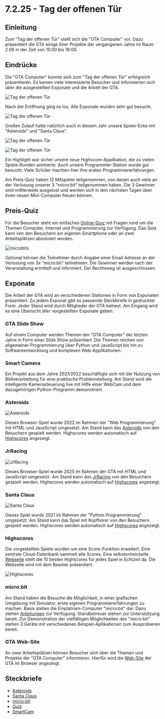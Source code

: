 # 7.2.25 - Tag der offenen Tür

## Einleitung
Zum "Tag der offenen Tür" stellt sich die "GTA Computer" vor. Dazu präsentiert die GTA einige ihrer Projekte der vergangenen Jahre im Raum 2.06 in der Zeit von 15:00 bis 18:00.

## Eindrücke
Die "GTA Computer" konnte sich zum "Tag der offenen Tür" erfolgreich präsentieren. Es kamen viele interessierte Besucher und informierten sich über die ausgestellten Exponate und die Arbeit der GTA.

![Tag der offenen Tür](20250207_150557.jpg)

Nach der Eröffnung ging es los. Alle Exponate wurden sehr gut besucht.

![Tag der offenen Tür](20250207_150906.jpg)

Großen Zulauf hatte natürlich auch in diesem Jahr unsere Spiele-Ecke mit "Asteroids" und "Santa Claus". 

![Tag der offenen Tür](20250207_170315.jpg)

![Tag der offenen Tür](20250207_171206.jpg)

Ein Highlight war sicher unsere neue Highscore-Applikation, die zu vielen Spiele-Runden animierte.
Auch unsere Programmier-Station wurde gut besucht. Viele Schüler machten hier ihre ersten Programmiererfahrungen.

Am Preis-Quiz haben 12 Mitspieler teilgenommen, von denen auch viele an der Verlosung unserer 3 "micro:bit" teilgenommen haben. Die 3 Gewinner sind mittlerweile ausgelost und werden sich in den nächsten Tagen über ihren neuen Mini-Computer freuen können.


## Preis-Quiz
Für die Besucher steht ein einfaches [Online-Quiz](https://forms.office.com/r/QvAaquLWnt) mit Fragen rund um die Themen Computer, Internet und Programmierung zur Verfügung. Das Quiz kann von den Besuchern am eigenen Smartphone oder an zwei Arbeitsplätzen absolviert werden.

![microbits](microbits.png)

Optional können die Teilnehmer durch Angabe einer Email Adresse an der Verlosung von 3x "micro:bit" teilnehmen. Die Gewinner werden nach der Veranstaltung ermittelt und informiert. Der Rechtsweg ist ausgeschlossen.

## Exponate

Die Arbeit der GTA wird an verschiedenen Stationen in Form von Exponaten präsentiert. Zu jedem Exponat gibt es passende Steckbriefe in gedruckter Form. Jeder Stand wird durch Mitglieder der GTA betreut. Am Eingang wird es eine Übersicht aller vorgestellten Exponate geben.

### GTA Slide Show
Auf einem Computer werden Themen der "GTA Computer" der letzten Jahre in Form einer Slide Show präsentiert. Die Themen reichen von allgemeiner Programmierung über Python und JavaScript bis hin zu Softwareentwicklung und komplexen Web-Applikationen.

### Smart Camera
Ein Projekt aus dem Jahre 2021/2022 beschäftigte sich mit der Nutzung von Bildverarbeitung für eine praktische Problemstellung. Am Stand wird die intelligente Kamerasteuerung live mit Hilfe einer WebCam und dem dazugehörigen Python-Programm demonstriert.

### Asteroids

![Asteroids](astroids.jpeg)

Dieses Browser-Spiel wurde 2022 im Rahmen der "Web Programmierung" mit HTML und JavaScript umgesetzt. Am Stand kann das [Asteroids](asteroids_hs) von den Besuchern gespielt werden. Highscores werden automatisch auf [Highscores](https://highscore-tdot.web.app/) angezeigt.

### JrRacing

![JrRacing](cargame.png)

Dieses Browser-Spiel wurde 2025 im Rahmen der GTA mit HTML und JavaScript umgesetzt. Am Stand kann das [JrRacing](http://jrracing.web.app/) von den Besuchern gespielt werden. Highscores werden automatisch auf [Highscores](https://highscore-tdot.web.app/) angezeigt.

### Santa Claus

![Santa Claus](santaclaus.png)

Dieses Spiel wurde 2021 im Rahmen der "Python Programmierung" umgesetzt. Am Stand kann das Spiel mit Kopfhörer von den Besuchern gespielt werden. Highscores werden automatisch auf [Highscores](https://highscore-tdot.web.app/) angezeigt.

### Highscores
Die vorgestellten Spiele wurden um eine Score-Funktion erweitert. Eine zentrale Cloud-Datenbank sammelt alle Scores. Eine selbstentwickelte [Webseite](https://highscore-tdot.web.app/) stellt die 10 besten Highscores für jedes Spiel in Echtzeit da. Die Webseite wird mit dem Beamer präsentiert.

![Highscores](highscores.png)

### micro:bit
Am Stand haben die Besuche die Möglichkeit, in einer grafischen Umgebung mit Simulator, erste eigenen Programmiererfahrungen zu machen. Basis stellen die Einplatinen-Computer "micro:bit" dar. Dazu stehen [Anleitungen](https://janobi7.github.io/makecode-tutorials/) zur Verfügung. Standbetreuer stehen zur Unterstützung bereit. Zur Demonstration der vielfältigen Möglichkeiten des "micro:bit" stehen 3 Geräte mit verschiedenen Beispiel-Apllikationen zum Ausprobieren bereit.

### GTA Web-Site
An zwei Arbeitsplätzen können Besucher sich über die Themen und Projekte der "GTA Computer" informieren. Hierfür wird die [Web-Site](/gta-computer) der GTA im Browser angezeigt.

## Steckbriefe

- [Asteroids](Asteroids.pdf)
- [Santa Claus](SantaClaus.pdf)
- [micro:bit](microbit.pdf)
- [Quiz](Quiz.pdf)
- [SmartCam](SmartCam.pdf)
